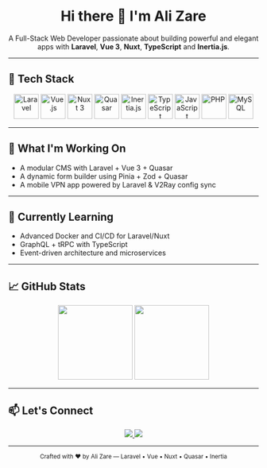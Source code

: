 <h1 align="center">Hi there 👋 I'm Ali Zare</h1>

<p align="center">
  A Full-Stack Web Developer passionate about building powerful and elegant apps with <strong>Laravel</strong>, <strong>Vue 3</strong>, <strong>Nuxt</strong>, <strong>TypeScript</strong> and <strong>Inertia.js</strong>.
</p>

---

## 🚀 Tech Stack

<div align="center">

  <!-- Laravel -->
  <img src="https://upload.wikimedia.org/wikipedia/commons/9/9a/Laravel.svg" width="50" alt="Laravel" title="Laravel" />

  <!-- Vue 3 -->
  <img src="https://cdn.jsdelivr.net/gh/devicons/devicon/icons/vuejs/vuejs-original.svg" width="50" alt="Vue.js" title="Vue 3" />

  <!-- Nuxt 3 -->
  <img src="https://nuxt.com/assets/design-kit/icon-green.svg" width="50" alt="Nuxt 3" title="Nuxt 3" />

  <!-- Quasar -->
  <img src="https://cdn.quasar.dev/logo-v2/svg/logo-dark.svg" width="50" alt="Quasar" title="Quasar Framework" />

  <!-- Inertia.js -->
  <img src="https://avatars.githubusercontent.com/u/47703742?s=200&v=4" width="50" alt="Inertia.js" title="Inertia.js" />

  <!-- TypeScript -->
  <img src="https://cdn.jsdelivr.net/gh/devicons/devicon/icons/typescript/typescript-original.svg" width="50" alt="TypeScript" title="TypeScript" />

  <!-- JavaScript -->
  <img src="https://cdn.jsdelivr.net/gh/devicons/devicon/icons/javascript/javascript-original.svg" width="50" alt="JavaScript" title="JavaScript" />

  <!-- PHP -->
  <img src="https://cdn.jsdelivr.net/gh/devicons/devicon/icons/php/php-original.svg" width="50" alt="PHP" title="PHP" />

  <!-- MySQL -->
  <img src="https://cdn.jsdelivr.net/gh/devicons/devicon/icons/mysql/mysql-original.svg" width="50" alt="MySQL" title="MySQL" />

</div>

---

## 🧠 What I'm Working On

- A modular CMS with Laravel + Vue 3 + Quasar
- A dynamic form builder using Pinia + Zod + Quasar
- A mobile VPN app powered by Laravel & V2Ray config sync

---

## 🌱 Currently Learning

- Advanced Docker and CI/CD for Laravel/Nuxt
- GraphQL + tRPC with TypeScript
- Event-driven architecture and microservices

---

## 📈 GitHub Stats

<div align="center">
  <img src="https://github-readme-stats.vercel.app/api?username=xfire5000&show_icons=true&theme=tokyonight&hide_border=true" height="150"/>
  <img src="https://github-readme-stats.vercel.app/api/top-langs/?username=xfire5000&layout=compact&theme=tokyonight&hide_border=true" height="150"/>
</div>

---

## 📫 Let's Connect

<div align="center">
  <a href="mailto:xfire5000@gmail.com">
    <img src="https://img.shields.io/badge/Email-D14836?style=for-the-badge&logo=gmail&logoColor=white"/>
  </a>
  <a href="https://linkedin.com/in/xfire5000">
    <img src="https://img.shields.io/badge/LinkedIn-0A66C2?style=for-the-badge&logo=linkedin&logoColor=white"/>
  </a>
</div>

---

<div align="center">
  <sub>Crafted with ❤️ by Ali Zare — Laravel • Vue • Nuxt • Quasar • Inertia</sub>
</div>
